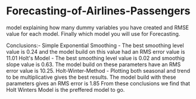 # Forecasting-of-Airlines-Passengers
 model explaining  how many dummy variables you have created and RMSE value for each model. Finally which model you will use for  Forecasting.
 
 
Conclusions:-
Simple Exponential Smoothing - The best smoothing level value is 0.24 and the model build on this value had an RMS error value is 11.01
Holt's Model - The best smoothing level value is 0.02 and smoothig slope value is 0.63. The model build on these parameters have an RMS error value is 10.25.
Holt-Winter-Method - Plotting both seasonal and trend to be multiplicative gives the best results. The model build with these parameters gives an RMS error is 1.85
From these conclusions we find that Holt Winters Model is the preffered model to go.
